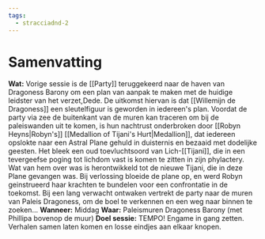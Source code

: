```yaml
---
tags:
  - stracciadnd-2
---
```

# Samenvatting
**Wat:** Vorige sessie is de [[Party]] teruggekeerd naar de haven van Dragoness Barony om een plan van aanpak te maken met de huidige leidster van het verzet,Dede. De uitkomst hiervan is dat [[Willemijn de Dragoness]] een sleutelfiguur is geworden in iedereen's plan. Voordat de party via zee de buitenkant van de muren kan traceren om bij de paleiswanden uit te komen, is hun nachtrust onderbroken door [[Robyn Heyns|Robyn's]] [[Medallion of Tijani's Hurt|Medallion]], dat iedereen opslokte naar een Astral Plane gehuld in duisternis en bezaaid met dodelijke geesten. Het bleek een oud toevluchtsoord van Lich-[[Tijani]], die in een tevergeefse poging tot lichdom vast is komen te zitten in zijn phylactery. Wat van hem over was is herontwikkeld tot de nieuwe Tijani, die in deze Plane gevangen was. Bij verlossing bloeide de plane op, en werd Robyn geinstrueerd haar krachten te bundelen voor een confrontatie in de toekomst. Bij een lang verwacht ontwaken vertrekt de party naar de muren van Paleis Dragoness, om de boel te verkennen en een weg naar binnen te zoeken...
**Wanneer:** Middag
**Waar:** Paleismuren Dragoness Barony (met Phillipa bovenop de muur)
**Doel sessie:** TEMPO! Engame in gang zetten. Verhalen samen laten komen en losse eindjes aan elkaar knopen.